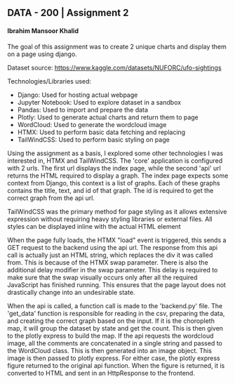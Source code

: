 ## DATA - 200 | Assignment 2
#### Ibrahim Mansoor Khalid

The goal of this assignment was to create 2 unique charts and display them on a page using django.

Dataset source: https://www.kaggle.com/datasets/NUFORC/ufo-sightings

Technologies/Libraries used:
- Django: Used for hosting actual webpage
- Jupyter Notebook: Used to explore dataset in a sandbox
- Pandas: Used to import and prepare the data
- Plotly: Used to generate actual charts and return them to page
- WordCloud: Used to generate the wordcloud image
- HTMX: Used to perform basic data fetching and replacing
- TailWindCSS: Used to perform basic styling on page

Using the assignment as a basis, I explored some other technologies I was interested in, HTMX and 
TailWindCSS. The 'core' application is configured with 2 urls. The first url displays the index 
page, while the second 'api' url returns the HTML required to display a graph. The index page expects
some context from Django, this context is a list of graphs. Each of these graphs contains the title, 
text, and id of that graph. The id is required to get the correct graph from the api url.

TailWindCSS was the primary method for page styling as it allows extensive expression without requiring
heavy styling libraries or external files. All styles can be displayed inline with the actual HTML element

When the page fully loads, the HTMX "load" event is triggered, this sends a GET request to the backend
using the api url. The response from this api call is actually just an HTML string, which replaces the
div it was called from. This is because of the HTMX swap parameter. There is also the additional
delay modifier in the swap parameter. This delay is required to make sure that the swap visually occurs
only after all the required JavaScript has finished running. This ensures that the page layout does not
drastically change into an undesirable state.

When the api is called, a function call is made to the 'backend.py' file. The 'get_data' function is
responsible for reading in the csv, preparing the data, and creating the correct graph based on the 
input. If it is the choropleth map, it will group the dataset by state and get the count. This is then
given to the plotly express to build the map. If the api requests the wordcloud image, all the comments
are concatenated in a single string and passed to the WordCloud class. This is then generated into an
image object. This image is then passed to plotly express. For either case, the plotly express figure
returned to the original api function. When the figure is returned, it is converted to HTML and sent
in an HttpResponse to the frontend.